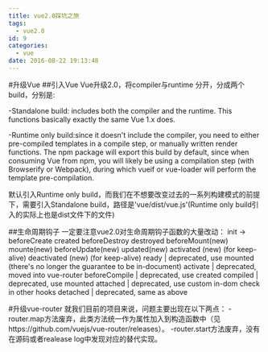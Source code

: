 ```yaml
---
title: vue2.0踩坑之旅
tags:
  - vue2.0
id: 9
categories:
  - vue
date: 2016-08-22 19:13:48
---
```


#升级Vue
##引入Vue
Vue升级2.0，将compiler与runtime 分开，分成两个build，分别是:

-Standalone build: includes both the compiler and the runtime. This functions basically exactly the same Vue 1.x does.

-Runtime only build:since it doesn't include the compiler, you need to either pre-compiled templates in a compile step, or manually written render functions. The npm package will export this build by default, since when consuming Vue from npm, you will likely be using a compilation step (with Browserify or Webpack), during which vueif or vue-loader will perform the template pre-compilation.

默认引入Runtime only build，而我们在不想要改变过去的一系列构建模式的前提下，需要引入Standalone build，路径是'vue/dist/vue.js'(Runtime only build引入的实际上也是dist文件下的文件)

##生命周期钩子
一定要注意vue2.0对生命周期钩子函数的大量改动：
init -> beforeCreate
 created
 beforeDestroy
 destroyed
 beforeMount(new)
 mounte(new)
 beforeUpdate(new)
 updated(new)
 activated (new) (for keep-alive)
 deactivated (new) (for keep-alive)
 ready | deprecated, use mounted (there's no longer the guarantee to be in-document)
activate | deprecated, moved into vue-router
beforeCompile | deprecated, use created
compiled | deprecated, use mounted
attached | deprecated, use custom in-dom check in other hooks
detached | deprecated, same as above

#升级vue-router
    就我们目前的项目来说，问题主要出现在以下两点：
    -router.map方法废弃，此类方法统一作为属性加入到构造函数中（见https://github.com/vuejs/vue-router/releases）。
    -router.start方法废弃，没有在源码或者realease log中发现对应的替代实现。